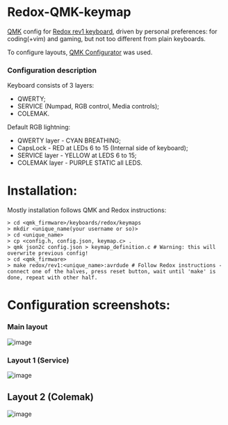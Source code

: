 # Redox-QMK-keymap
[QMK](https://docs.qmk.fm/#/) config for [Redox rev1 keyboard](https://github.com/mattdibi/redox-keyboard/tree/master/redox), driven by personal preferences: for coding(+vim) and gaming, but not too different from plain keyboards.

To configure layouts, [QMK Configurator](https://config.qmk.fm/#/redox/rev1/base/LAYOUT) was used.

### Configuration description
Keyboard consists of 3 layers:
* QWERTY;
* SERVICE (Numpad, RGB control, Media controls);
* COLEMAK.

Default RGB lightning:
* QWERTY layer - CYAN BREATHING;
* CapsLock - RED at LEDs 6 to 15 (Internal side of keyboard);
* SERVICE layer - YELLOW at LEDS 6 to 15;
* COLEMAK layer - PURPLE STATIC all LEDS.

# Installation:
Mostly installation follows QMK and Redox instructions:
```
> cd <qmk_firmware>/keyboards/redox/keymaps
> mkdir <unique_name(your username or so)>
> cd <unique_name>
> cp <config.h, config.json, keymap.c> .
> qmk json2c config.json > keymap_definition.c # Warning: this will overwrite previous config!
> cd <qmk_firmware>
> make redox/rev1:<unique_name>:avrdude # Follow Redox instructions - connect one of the halves, press reset button, wait until 'make' is done, repeat with other half.
```

# Configuration screenshots:
### Main layout
![image](https://github.com/Borland04/Redox-QMK-keymap/assets/17178089/0b05a261-a036-4b6a-9185-f52ada9a71df)

### Layout 1 (Service)
![image](https://github.com/Borland04/Redox-QMK-keymap/assets/17178089/61014ba9-0fc2-4199-9996-f64bba72bc71)

## Layout 2 (Colemak)
![image](https://github.com/Borland04/Redox-QMK-keymap/assets/17178089/8ac647db-2f46-4d92-bd98-a6585454e621)
